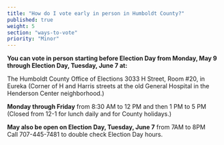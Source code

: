 ```yaml
---
title: "How do I vote early in person in Humboldt County?"
published: true
weight: 5
section: "ways-to-vote"
priority: "Minor"
---
```


**You can vote in person starting before Election Day from Monday, May 9 through Election Day, Tuesday, June 7 at:**  

The Humboldt County Office of Elections 3033 H Street, Room #20, in Eureka (Corner of H and Harris streets at the old General Hospital in the Henderson Center neighborhood.)  

**Monday through Friday** from 8:30 AM to 12 PM and then 1 PM to 5 PM (Closed from 12-1 for lunch daily  and for County holidays.)  

**May also be open on Election Day, Tuesday, June 7** from 7AM to 8PM  
Call 707-445-7481 to double check Election Day hours.
